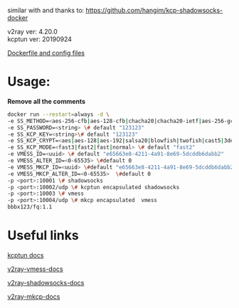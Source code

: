 similar with and thanks to: https://github.com/hangim/kcp-shadowsocks-docker

v2ray ver: 4.20.0  
kcptun ver: 20190924

[Dockerfile and config files](https://github.com/qadet123/v2ray-kcptun-docker)

# Usage:

**Remove all the comments**

```bash
docker run --restart=always -d \
-e SS_METHOD=<aes-256-cfb|aes-128-cfb|chacha20|chacha20-ietf|aes-256-gcm|aes-128-gcm|chacha20-poly1305|chacha20-ietf-poly1305>  \# default "aes-128-cfb"
-e SS_PASSWORD=<string> \# default "123123"
-e SS_KCP_KEY=<string>\# default "123123"
-e SS_KCP_CRYPT=<aes|aes-128|aes-192|salsa20|blowfish|twofish|cast5|3des|tea|xtea|xor|sm4|none> \#default "aes-128" 
-e SS_KCP_MODE=<fast3|fast2|fast|normal> \# default "fast2"
-e VMESS_ID=<uuid> \# default "e65663e8-4211-4a91-8e69-5dcddb6dabb2" 
-e VMESS_ALTER_ID=<0-65535> \#default 0
-e VMESS_MKCP_ID=<uuid> \#default "e65663e8-4211-4a91-8e69-5dcddb6dabb2"
-e VMESS_MKCP_ALTER_ID=<0-65535>  \#default 0
-p <port>:10001 \# shadowsocks
-p <port>:10002/udp \# kcptun encapsulated shadowsocks
-p <port>:10003 \# vmess
-p <port>:10004/udp \# mkcp encapsulated  vmess
bbbx123/fq:1.1
```

# Useful links
[kcptun docs](https://github.com/xtaci/kcptun/blob/master/README.md#usage) 

[v2ray-vmess-docs](https://www.v2ray.com/chapter_02/protocols/vmess.html)

[v2ray-shadowsocks-docs](https://www.v2ray.com/chapter_02/protocols/shadowsocks.html)

[v2ray-mkcp-docs](https://www.v2ray.com/chapter_02/transport/mkcp.html)
